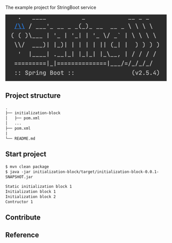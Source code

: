 The example project for StringBoot service

<div align="center">
    <img src="./assets/images/initialization-block.png"/>
</div>

## Project structure
```
.
├── initialization-block
│   ├── pom.xml
│   ...
├── pom.xml
|
└── README.md
```

## Start project

```shell
$ mvn clean package
$ java -jar initialization-block/target/initialization-block-0.0.1-SNAPSHOT.jar
```

```shell
Static initialization block 1
Initialization block 1
Initialization block 2
Contructor 1
```

## Contribute

## Reference